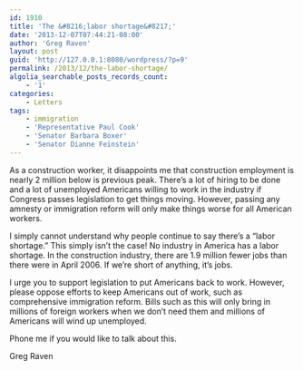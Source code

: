 ```yaml
---
id: 1910
title: 'The &#8216;labor shortage&#8217;'
date: '2013-12-07T07:44:21-08:00'
author: 'Greg Raven'
layout: post
guid: 'http://127.0.0.1:8080/wordpress/?p=9'
permalink: /2013/12/the-labor-shortage/
algolia_searchable_posts_records_count:
    - '1'
categories:
    - Letters
tags:
    - immigration
    - 'Representative Paul Cook'
    - 'Senator Barbara Boxer'
    - 'Senator Dianne Feinstein'
---
```


As a construction worker, it disappoints me that construction employment is nearly 2 million below is previous peak. There’s a lot of hiring to be done and a lot of unemployed Americans willing to work in the industry if Congress passes legislation to get things moving. However, passing any amnesty or immigration reform will only make things worse for all American workers.  
  
I simply cannot understand why people continue to say there’s a “labor shortage.” This simply isn’t the case! No industry in America has a labor shortage. In the construction industry, there are 1.9 million fewer jobs than there were in April 2006. If we’re short of anything, it’s jobs.

I urge you to support legislation to put Americans back to work. However, please oppose efforts to keep Americans out of work, such as comprehensive immigration reform. Bills such as this will only bring in millions of foreign workers when we don’t need them and millions of Americans will wind up unemployed.

Phone me if you would like to talk about this.

Greg Raven
